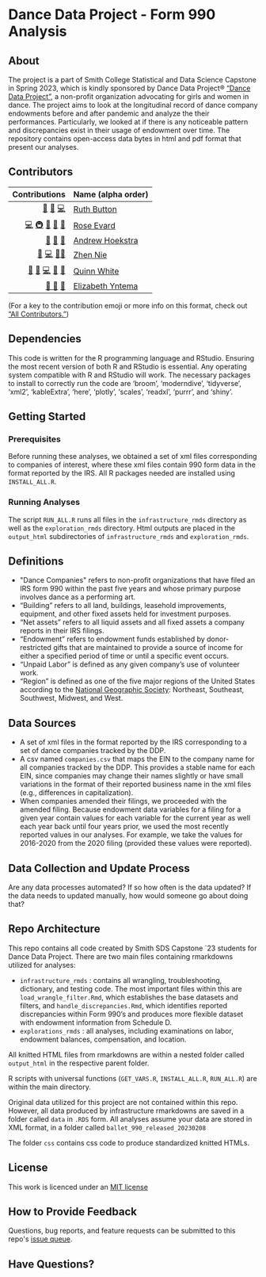 # Dance Data Project - Form 990 Analysis

## About 

The project is a part of Smith College Statistical and Data Science Capstone in Spring 2023, which is kindly sponsored by Dance Data Project® [“Dance Data Project”](“https://www.dancedataproject.com/”), a non-profit organization advocating for girls and women in dance. The project aims to look at the longitudinal record of dance company endowments before and after pandemic and analyze the their performances. Particularly, we looked at if there is any noticeable pattern and discrepancies exist in their usage of endowment over time. The repository contains open-access data bytes in html and pdf format that present our analyses.  

## Contributors

<!-- ALL-CONTRIBUTORS-LIST:START -->
| Contributions | Name (alpha order) |
| ----: | :---- |
| [🤔](# "Ideas and Planning") [🔢](# "Content") [💻]( "Code")  | [Ruth Button](DOI) |
|  [💻](# "Code") [🚇]( “Infrastructure”)  [🔢]("Content") [🤔](# "Ideas and Planning") [👀](# "Reviewed Pull Requests") | [Rose Evard](DOI) |
| [🔣]("Data") [🤔](# "Ideas and Planning") [📆](# "Project Management")| [Andrew Hoekstra](DOI) |
| [🔢](# "Content") [💻](# "Code") [🤔](# "Ideas and Planning")[👀](# "Reviewed Pull Requests") | [Zhen Nie](DOI) |
|  [🔣]("Data") [🔢](# "Content") [💻](# "Code") [🤔](# "Ideas and Planning") [👀](# "Reviewed Pull Requests") | [Quinn White](DOI) | 
| [💼 ](# "Business") [🤔](# "Ideas and Planning") [📆](# "Project Management")| [Elizabeth Yntema](DOI) | 


<!-- ALL-CONTRIBUTORS-LIST:END -->

(For a key to the contribution emoji or more info on this format, check out [“All Contributors.”](https://allcontributors.org/docs/en/emoji-key))

## Dependencies

This code is written for the R programming language and RStudio. Ensuring the most recent version of both R and RStudio is essential. Any operating system compatible with R and RStudio will work. The necessary packages to install to correctly run the code are ‘broom’, ‘moderndive’, ‘tidyverse’, ‘xml2’, ‘kableExtra’, ‘here’, ‘plotly’, ‘scales’, ‘readxl’, ‘purrr’, and ‘shiny’.   


## Getting Started  

### Prerequisites  
Before running these analyses, we obtained a set of xml files corresponding to companies of interest, where these xml files contain 990 form data in the format reported by the IRS. All R packages needed are installed using `INSTALL_ALL.R`.  

### Running Analyses  
The script `RUN_ALL.R` runs all files in the `infrastructure_rmds` directory as well as the  `exploration_rmds` directory. Html outputs are placed in the `output_html` subdirectories of `infrastructure_rmds` and `exploration_rmds`.   

## Definitions  


* "Dance Companies" refers to non-profit organizations that have filed an IRS form 990 within the past five years and whose primary purpose involves dance as a performing art. 
* “Building” refers to all land, buildings, leasehold improvements, equipment, and other fixed assets held for investment purposes.   
* “Net assets” refers to all liquid assets and all fixed assets a company reports in their IRS filings.  
* “Endowment” refers to endowment funds established by donor-restricted gifts that are maintained to provide a source of income for either a specified period of time or until a specific event occurs.  
* “Unpaid Labor” is defined as any given company’s use of volunteer work.  
* “Region” is defined as one of the five major regions of the United States according to the [National Geographic Society](https://education.nationalgeographic.org/resource/united-states-regions/): Northeast, Southeast, Southwest, Midwest, and West. 

## Data Sources

* A set of xml files in the format reported by the IRS corresponding to a set of dance companies tracked by the DDP.  
* A csv named `companies.csv` that maps the EIN to the company name for all companies tracked by the DDP. This provides a stable name for each EIN, since companies may change their names slightly or have small variations in the format of their reported business name in the xml files (e.g., differences in capitalization).  
* When companies amended their filings, we proceeded with the amended filing. Because endowment data variables for a filing for a given year contain values for each variable for the current year as well each year back until four years prior, we used the most recently reported values in our analyses. For example, we take the values for 2016-2020 from the 2020 filing (provided these values were reported).  



## Data Collection and Update Process   

Are any data processes automated? If so how often is the data updated? If the data needs to updated manually, how would someone go about doing that?

## Repo Architecture  

This repo contains all code created by Smith SDS Capstone `23 students for Dance Data Project.  There are two main files containing rmarkdowns utilized for analyses:    
* `infrastructure_rmds` : contains all wrangling, troubleshooting, dictionary, and testing code.  The most important files within this are `load_wrangle_filter.Rmd`, which establishes the base datasets and filters, and `handle_discrepancies.Rmd`, which identifies reported discrepancies within Form 990’s and produces more flexible dataset with endowment information from Schedule D.   
* `explorations_rmds` : all analyses, including examinations on labor, endowment balances, compensation, and location.     

All knitted HTML files from rmarkdowns are within a nested folder called `output_html` in the respective parent folder.   

R scripts with universal functions (`GET_VARS.R`, `INSTALL_ALL.R`, `RUN_ALL.R`) are within the main directory.    

Original data utilized for this project are not contained within this repo.  However, all data produced by infrastructure rmarkdowns are saved in a folder called `data` in `.RDS` form.  All analyses assume your data are stored in XML format, in a folder called `ballet_990_released_20230208`  

The folder `css` contains css code to produce standardized knitted HTMLs.  

## License   
This work is licenced under an [MIT license](https://github.com/Dance-Data-Project/smith-capstone-23/blob/main/LICENSE)

## How to Provide Feedback  

Questions, bug reports, and feature requests can be submitted to this repo's [issue queue](https://github.com/Dance-Data-Project/smith-capstone-23/issues).

## Have Questions?  
